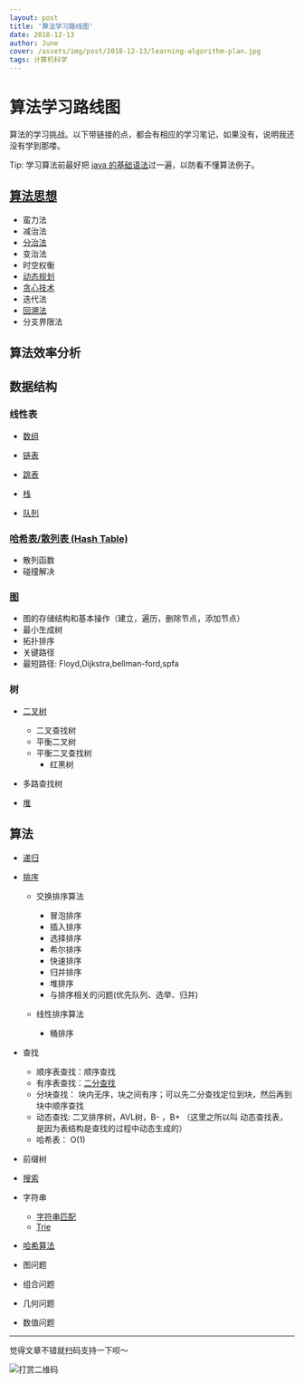 ```yaml
---
layout: post
title: '算法学习路线图'
date: 2018-12-13
author: June
cover: /assets/img/post/2018-12-13/learning-algorithm-plan.jpg
tags: 计算机科学
---
```


# 算法学习路线图

算法的学习挑战。以下带链接的点，都会有相应的学习笔记，如果没有，说明我还没有学到那喽。

Tip: 学习算法前最好把 [java 的基础语法](https://june111.github.io/2018/12/16/java-basis)过一遍，以防看不懂算法例子。

## [算法思想](https://june111.github.io/2018/12/14/algorithmic-thinking.html)

* 蛮力法
* 减治法
* [分治法]()
* 变治法
* 时空权衡
* [动态规划]()
* [贪心技术]()
* 迭代法
* [回溯法]()
* 分支界限法

## 算法效率分析

## 数据结构

### 线性表

* [数组]()

* [链表]()

* [跳表]()

* [栈]()

* [队列]()


### [哈希表/散列表 (Hash Table)]()

* 散列函数
* 碰撞解决

### [图]()

* 图的存储结构和基本操作（建立，遍历，删除节点，添加节点）
* 最小生成树
* 拓扑排序
* 关键路径
* 最短路径: Floyd,Dijkstra,bellman-ford,spfa

### 树

* [二叉树]()

	* 二叉查找树
	* 平衡二叉树
	* 平衡二叉查找树
		* 红黑树

* 多路查找树

* [堆]()


## 算法

* [递归]()

* [排序]()

	* 交换排序算法

		* 冒泡排序
		* 插入排序
		* 选择排序
		* 希尔排序
		* 快速排序
		* 归并排序
		* 堆排序
		* 与排序相关的问题(优先队列、选举、归并)

	* 线性排序算法

		* 桶排序

* 查找

	* 顺序表查找：顺序查找
	* 有序表查找：[二分查找]()
	* 分块查找： 块内无序，块之间有序；可以先二分查找定位到块，然后再到块中顺序查找
	* 动态查找: 二叉排序树，AVL树，B- ，B+ （这里之所以叫 动态查找表，是因为表结构是查找的过程中动态生成的）
	* 哈希表： O(1)

* 前缀树


* [搜索]()

* 字符串

	* [字符串匹配]()
	* [Trie]()

* [哈希算法]()

* 图问题



* 组合问题



* 几何问题



* 数值问题

---

觉得文章不错就扫码支持一下呗～

![打赏二维码]({{site.baseurl}}/assets/img/post/pay-qr.jpg)

